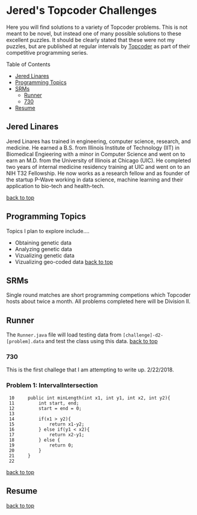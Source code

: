# Jered's Topcoder Challenges

Here you will find solutions to a variety of Topcoder problems. This is not meant to be novel, but instead one of many possible solutions to these excellent puzzles. It should be clearly stated that these were not my puzzles, but are published at regular intervals by [Topcoder](http://topcoder.com) as part of their competitive programming series. 

Table of Contents
- [Jered Linares](#Jered-Linares)
- [Programming Topics](#Programming-Topics)
- [SRMs](#SRMs)
	- [Runner](#Runner)
	- [730](#730)
- [Resume](#Resume)

## Jered Linares 
Jered Linares has trained in engineering, computer science, research, and medicine. He earned a B.S. from Illinois Institute of Technology (IIT) in Biomedical Engieering with a minor in Computer Science and went on to earn an M.D. from the University of Illinois at Chicago (UIC). He completed two years of internal medicine residency training at UIC and went on to an NIH T32 Fellowship. He now works as a research fellow and as founder of the startup P-Wave working in data science, machine learning and their application to bio-tech and health-tech. 

[back to top](#Jered-Linares)

## Programming Topics
Topics I plan to explore include....
- Obtaining genetic data
- Analyzing genetic data
- Vizualizing genetic data
- Vizualizing geo-coded data
[back to top](#Programming-Topics)

## SRMs
Single round matches are short programming competions which Topcoder hosts about twice a month. All problems completed here will be Division II. 

## Runner 
The `Runner.java` file will load testing data from `[challenge]-d2-[problem].data` and test the class using this data.
[back to top](#Runner)

### 730 
This is the first challege that I am attempting to write up. 2/22/2018.
### Problem 1: IntervalIntersection
     10     public int minLength(int x1, int y1, int x2, int y2){
     11         int start, end;
     12         start = end = 0;
     13 
     14         if(x1 > y2){
     15             return x1-y2;
     16         } else if(y1 < x2){
     17             return x2-y1;
     18         } else {
     19             return 0;
     20         }
     21     }
     22 

[back to top](#SRMs)


## Resume 
[back to top](#Resume)
